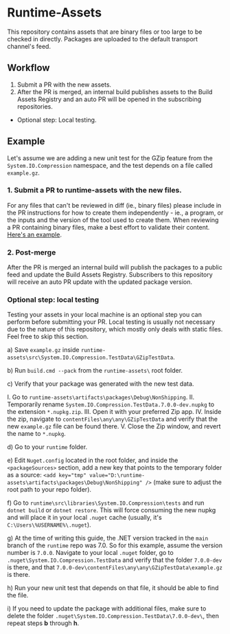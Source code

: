 # Runtime-Assets

This repository contains assets that are binary files or too large to be checked in directly. Packages are uploaded to the default transport channel's feed.

## Workflow

1. Submit a PR with the new assets.
2. After the PR is merged, an internal build publishes assets to the Build Assets Registry and an auto PR will be opened in the subscribing repositories.

- Optional step: Local testing.

## Example

Let's assume we are adding a new unit test for the GZip feature from the `System.IO.Compression` namespace, and the test depends on a file called `example.gz`.

### 1. Submit a PR to runtime-assets with the new files.

For any files that can't be reviewed in diff (ie., binary files) please include in the PR instructions for how to create them independently - ie., a program, or the inputs and the version of the tool used to create them.
When reviewing a PR containing binary files, make a best effort to validate their content. [Here's an example]([url](https://github.com/dotnet/runtime-assets/pull/230)).

### 2. Post-merge

After the PR is merged an internal build will publish the packages to a public feed and update the Build Assets Registry. Subscribers to this repository will receive an auto PR update with the updated package version.
### Optional step: local testing

Testing your assets in your local machine is an optional step you can perform before submitting your PR.
Local testing is usually not necessary due to the nature of this repository, which mostly only deals with static files.
Feel free to skip this section.

a) Save `example.gz` inside `runtime-assets\src\System.IO.Compression.TestData\GZipTestData`.

b) Run `build.cmd --pack` from the `runtime-assets\` root folder.

c) Verify that your package was generated with the new test data.

  I.  Go to `runtime-assets\artifacts\packages\Debug\NonShipping`.
  II.  Temporarily rename `System.IO.Compression.TestData.7.0.0-dev.nupkg` to the extension `*.nupkg.zip`.
  III.  Open it with your preferred Zip app.
  IV.  Inside the zip, navigate to `contentFiles\any\any\GZipTestData` and verify that the new `example.gz` file can be found there.
  V.  Close the Zip window, and revert the name to `*.nupkg`.

d)  Go to your `runtime` folder.

e)  Edit `Nuget.config` located in the root folder, and inside the `<packageSources>` section, add a new key that points to the temporary folder as a source: `<add key="tmp" value="D:\runtime-assets\artifacts\packages\Debug\NonShipping" />` (make sure to adjust the root path to your repo folder).

f) Go to `runtime\src\libraries\System.IO.Compression\tests` and run `dotnet build` or `dotnet restore`. This will force consuming the new nupkg and will place it in your local `.nuget` cache (usually, it's `C:\Users\%USERNAME%\.nuget`).

g) At the time of writing this guide, the .NET version tracked in the `main` branch of the `runtime` repo was 7.0. So for this example, assume the version number is `7.0.0`. Navigate to your local `.nuget` folder, go to `.nuget\System.IO.Compression.TestData` and verify that the folder `7.0.0-dev` is there, and that `7.0.0-dev\contentFiles\any\any\GZipTestData\example.gz` is there.

h) Run your new unit test that depends on that file, it should be able to find the file.

i) If you need to update the package with additional files, make sure to delete the folder `.nuget\System.IO.Compression.TestData\7.0.0-dev\`, then repeat steps **b** through **h**.
